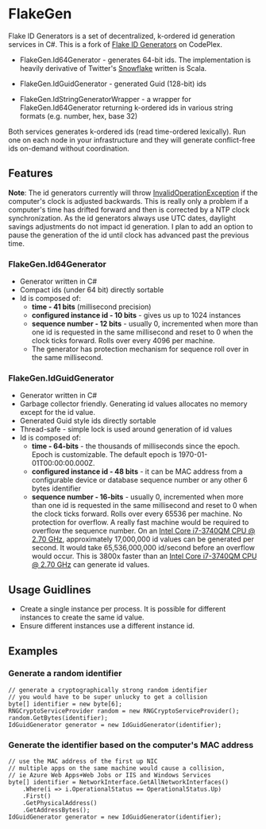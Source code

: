 # FlakeGen
Flake ID Generators is a set of decentralized, k-ordered id generation services in C#.  This is a fork of [Flake ID Generators](https://flakeidgenerators.codeplex.com/) on CodePlex.

* FlakeGen.Id64Generator - generates 64-bit ids. The implementation is heavily derivative of Twitter's [Snowflake](https://github.com/twitter/snowflake) written is Scala.

* FlakeGen.IdGuidGenerator - generated Guid (128-bit) ids

* FlakeGen.IdStringGeneratorWrapper - a wrapper for FlakeGen.Id64Generator returning k-ordered ids in various string formats (e.g. number, hex, base 32)

Both services generates k-ordered ids (read time-ordered lexically). Run one on each node in your infrastructure and they will generate conflict-free ids on-demand without coordination. 

## Features

**Note**: The id generators currently will throw [InvalidOperationException](https://msdn.microsoft.com/en-us/library/system.invalidoperationexception(v=vs.110).aspx) if the computer's clock is adjusted backwards. This is really only a problem if a computer's time has drifted forward and then is corrected by a NTP clock synchronization. As the id generators always use UTC dates, daylight savings adjustments do not impact id generation.  I plan to add an option to pause the generation of the id until clock has advanced past the previous time.

### FlakeGen.Id64Generator

* Generator written in C#
* Compact ids (under 64 bit) directly sortable
* Id is composed of:
    * **time - 41 bits** (millisecond precision)
    * **configured instance id - 10 bits** - gives us up to 1024 instances
    * **sequence number - 12 bits** - usually 0, incremented when more than one id is requested in the same millisecond and reset to 0 when the clock ticks forward. Rolls over every 4096 per machine.
	* The generator has protection mechanism for sequence roll over in the same millisecond.

### FlakeGen.IdGuidGenerator

* Generator written in C#
* Garbage collector friendly. Generating id values allocates no memory except for the id value.
* Generated Guid style ids directly sortable
* Thread-safe - simple lock is used around generation of id values
* Id is composed of:
    * **time - 64-bits** - the thousands of milliseconds since the epoch. Epoch is customizable. The default epoch is 1970-01-01T00:00:00.000Z.
    * **configured instance id - 48 bits** - it can be MAC address from a configurable device or database sequence number or any other 6 bytes identifier
    * **sequence number - 16-bits** - usually 0, incremented when more than one id is requested in the same millisecond and reset to 0 when the clock ticks forward. Rolls over every 65536 per machine.  No protection for overflow.  A really fast machine would be required to overflow the sequence number. On an [Intel Core i7-3740QM CPU @ 2.70 GHz](https://www.cpubenchmark.net/cpu.php?cpu=Intel+Core+i7-3740QM+%40+2.70GHz&id=1481), approximately 17,000,000 id values can be generated per second. It would take 65,536,000,000 id/second before an overflow would occur.  This is 3800x faster than an [Intel Core i7-3740QM CPU @ 2.70 GHz](https://www.cpubenchmark.net/cpu.php?cpu=Intel+Core+i7-3740QM+%40+2.70GHz&id=1481) can generate id values.

## Usage Guidlines

* Create a single instance per process. It is possible for different instances to create the same id value.
* Ensure different instances use a different instance id.  


## Examples

### Generate a random identifier

	// generate a cryptographically strong random identifier
	// you would have to be super unlucky to get a collision
	byte[] identifier = new byte[6];
	RNGCryptoServiceProvider random = new RNGCryptoServiceProvider();
	random.GetBytes(identifier);
	IdGuidGenerator generator = new IdGuidGenerator(identifier);

### Generate the identifier based on the computer's MAC address

	// use the MAC address of the first up NIC
	// multiple apps on the same machine would cause a collision,
	// ie Azure Web Apps+Web Jobs or IIS and Windows Services
	byte[] identifier = NetworkInterface.GetAllNetworkInterfaces()
		.Where(i => i.OperationalStatus == OperationalStatus.Up)
		.First()
		.GetPhysicalAddress()
		.GetAddressBytes();
	IdGuidGenerator generator = new IdGuidGenerator(identifier);
